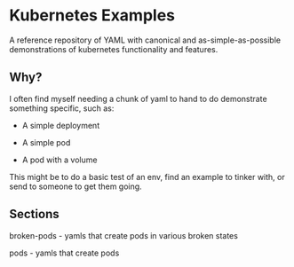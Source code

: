 # Kubernetes Examples

A reference repository of YAML with canonical and as-simple-as-possible demonstrations of kubernetes functionality and features.

## Why?

I often find myself needing a chunk of yaml to hand to do demonstrate something specific, such as:

- A simple deployment

- A simple pod

- A pod with a volume

This might be to do a basic test of an env, find an example to tinker with, or send to someone to get them going.

## Sections

broken-pods - yamls that create pods in various broken states

pods - yamls that create pods

